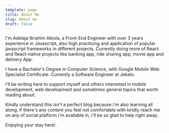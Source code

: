 ```yaml
---
template: page
title: About Me
slug: About me
draft: false
---
```


I'm Adelaja Ibrahim Abiola, a Front-End Engineer with over 3 years experience in Javascript, also high practicing and application of popular javascript frameworks in different projects. Currently doing more of React and React-native projects like banking app, ride sharing app, movie app and delivery App.

I have a Bachelor's Degree in Computer Science, with Google Mobile Web Specialist Certificate. Currently a Software Engineer at Jekalo.

I'll be writing here to support myself and others interested in mobile development, web development and sometimes general topics that worth reading about.

Kindly understand this isn't a perfect blog because i'm also learning all along, if there's any content you feel not comfortable with kindly reach me on any of social platform i'm available in, i'll be so glad to help right away.

Enjoying your stay here!.
